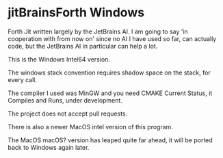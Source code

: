 # jitBrainsForth Windows

Forth Jit written largely by the JetBrains AI.
I am going to say 'in cooperation with from now on' since no AI I have used
so far, can actually code, but the JetBrains AI in particular can help a lot.

This is the Windows Intel64 version.

The windows stack convention requires shadow space on the stack, for every call.

The compiler I used was MinGW and you need CMAKE
Current Status, it Compiles and Runs, under development.

The project does not accept pull requests.

There is also a newer MacOS intel version of this program.

The MacOS macOS? version has leaped quite far ahead, it will be ported back to Windows again later.


